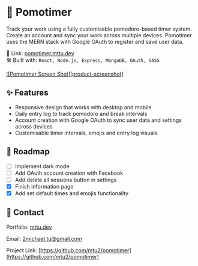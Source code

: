 <!-- ABOUT THE PROJECT -->
# :tomato: Pomotimer

Track your work using a fully customisable pomodoro-based timer system. Create an account and sync your work across multiple devices. Pomotimer uses the MERN stack with Google OAuth to register and save user data.

🔗 Link: [pomotimer.mttu.dev](https://pomotimer.mttu.dev/)\
🛠 Built with: `React, Node.js, Express, MongoDB, OAuth, SASS`

[![Pomotimer Screen Shot][product-screenshot]](https://pomotimer.mttu.dev)

<!-- FEATURES -->
## ✨ Features

- Responsive design that works with desktop and mobile
- Daily entry log to track pomodoro and break intervals
- Account creation with Google OAuth to sync user data and settings across devices
- Customisable timer intervals, emojis and entry log visuals

<!-- ROADMAP -->
## 🚧 Roadmap

- [ ] Implement dark mode
- [ ] Add OAuth account creation with Facebook
- [ ] Add delete all sessions button in settings
- [X] Finish information page
- [X] Add set default times and emojis functionality

<!-- CONTACT -->
## 💬 Contact

Portfolio: [mttu.dev](https://mttu.dev)

Email: 2michael.tu@gmail.com

Project Link: [https://github.com/mtu2/pomotimer](https://github.com/mtu2/pomotimer)


